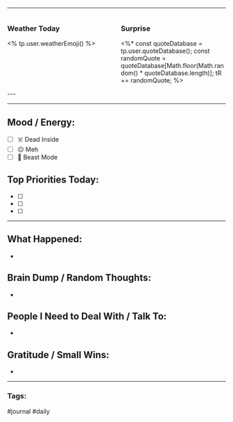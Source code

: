 
---

<div style="display: flex; justify-content: space-between; align-items: flex-start;">
  <div style="width: 48%;">
    <h3>Weather Today</h3>
    <p><% tp.user.weatherEmoji() %></p>
  </div>
  <div style="width: 48%;">
    <h3>Surprise</h3>
    <p><%*
      const quoteDatabase = tp.user.quoteDatabase();
      const randomQuote = quoteDatabase[Math.floor(Math.random() * quoteDatabase.length)];
      tR += randomQuote;
    %></p>
  </div>
</div>
---

---

## Mood / Energy:
- [ ] ☠️ Dead Inside
- [ ] 😐 Meh
- [ ] 💪 Beast Mode

## Top Priorities Today:
- [ ] 
- [ ] 
- [ ] 

---

## What Happened:
- 

## Brain Dump / Random Thoughts:
- 

## People I Need to Deal With / Talk To:
- 

## Gratitude / Small Wins:
- 

---

### Tags:
#journal #daily